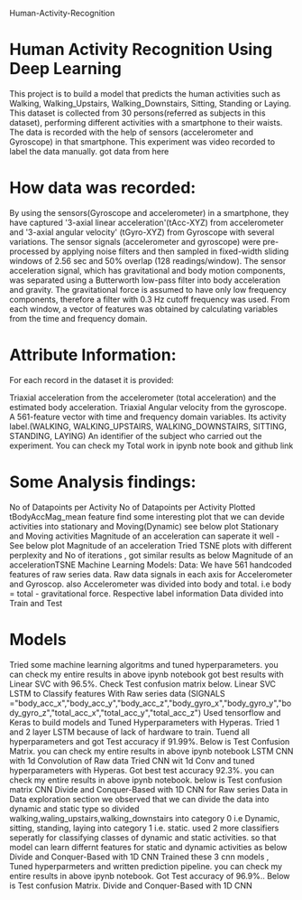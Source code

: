 Human-Activity-Recognition

# Human Activity Recognition Using Deep Learning
This project is to build a model that predicts the human activities such as Walking, Walking_Upstairs, Walking_Downstairs, Sitting, Standing or Laying. This dataset is collected from 30 persons(referred as subjects in this dataset), performing different activities with a smartphone to their waists. The data is recorded with the help of sensors (accelerometer and Gyroscope) in that smartphone. This experiment was video recorded to label the data manually. got data from here

# How data was recorded:
By using the sensors(Gyroscope and accelerometer) in a smartphone, they have captured '3-axial linear acceleration'(tAcc-XYZ) from accelerometer and '3-axial angular velocity' (tGyro-XYZ) from Gyroscope with several variations. The sensor signals (accelerometer and gyroscope) were pre-processed by applying noise filters and then sampled in fixed-width sliding windows of 2.56 sec and 50% overlap (128 readings/window). The sensor acceleration signal, which has gravitational and body motion components, was separated using a Butterworth low-pass filter into body acceleration and gravity. The gravitational force is assumed to have only low frequency components, therefore a filter with 0.3 Hz cutoff frequency was used. From each window, a vector of features was obtained by calculating variables from the time and frequency domain.

# Attribute Information:
For each record in the dataset it is provided:

Triaxial acceleration from the accelerometer (total acceleration) and the estimated body acceleration.
Triaxial Angular velocity from the gyroscope.
A 561-feature vector with time and frequency domain variables.
Its activity label.(WALKING, WALKING_UPSTAIRS, WALKING_DOWNSTAIRS, SITTING, STANDING, LAYING)
An identifier of the subject who carried out the experiment.
You can check my Total work in ipynb note book and github link

# Some Analysis findings:
No of Datapoints per Activity
No of Datapoints per Activity
Plotted tBodyAccMag_mean feature find some interesting plot that we can devide activities into stationary and Moving(Dynamic) see below plot
Stationary and Moving activities
Magnitude of an acceleration can saperate it well - See below plot
Magnitude of an acceleration
Tried TSNE plots with different perplexity and No of iterations , got similar results as below Magnitude of an accelerationTSNE
Machine Learning Models:
Data:
We have 561 handcoded features of raw series data.
Raw data signals in each axis for Accelerometer and Gyroscop. also Accelerometer was divided into body and total. i.e body = total - gravitational force.
Respective label information
Data divided into Train and Test
# Models
Tried some machine learning algoritms and tuned hyperparameters. you can check my entire results in above ipynb notebook got best results with Linear SVC with 96.5%. Check Test confusion matrix below. Linear SVC
LSTM to Classify features With Raw series data (SIGNALS ="body_acc_x","body_acc_y","body_acc_z","body_gyro_x","body_gyro_y","body_gyro_z","total_acc_x","total_acc_y","total_acc_z")
Used tensorflow and Keras to build models and Tuned Hyperparameters with Hyperas. Tried 1 and 2 layer LSTM because of lack of hardware to train. Tuend all hyperparameters and got Test accuracy if 91.99%. Below is Test Confusion Matrix. you can check my entire results in above ipynb notebook
LSTM
CNN with 1d Convolution of Raw data
Tried CNN wit 1d Conv and tuned hyperparameters with Hyperas. Got best test accuracy 92.3%. you can check my entire results in above ipynb notebook. below is Test confusion matrix CNN
Divide and Conquer-Based with 1D CNN for Raw series Data
in Data exploration section we observed that we can divide the data into dynamic and static type so divided walking,waling_upstairs,walking_downstairs into category 0 i.e Dynamic, sitting, standing, laying into category 1 i.e. static.
used 2 more classifiers seperatly for classifying classes of dynamic and static activities. so that model can learn differnt features for static and dynamic activities as below
Divide and Conquer-Based with 1D CNN Trained these 3 cnn models , Tuned hyperparmeters and written prediction pipeline. you can check my entire results in above ipynb notebook. Got Test accuracy of 96.9%.. Below is Test confusion Matrix. Divide and Conquer-Based with 1D CNN
